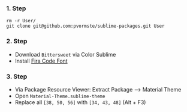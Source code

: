 ### 1. Step

```
rm -r User/
git clone git@github.com:pvormste/sublime-packages.git User
```
### 2. Step

 - Download `Bittersweet` via Color Sublime
 - Install [Fira Code Font](https://github.com/tonsky/FiraCode)

### 3. Step

 - Via Package Resource Viewer: Extract Package --> Material Theme
 - Open `Material-Theme.sublime-theme`
 - Replace all `[38, 50, 56]` with `[34, 43, 48]` (Alt + F3)
